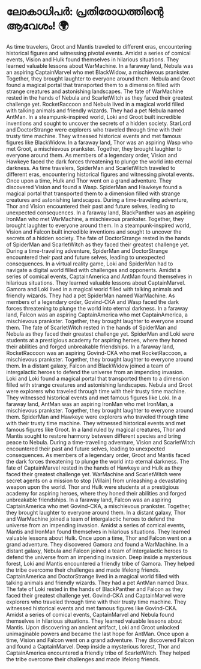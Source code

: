 # ലോകാധിപർ: പ്രതിരോധത്തിന്റെ ആവേശം! :earth_africa:

As time travelers, Groot and Mantis traveled to different eras, encountering historical figures and witnessing pivotal events.
Amidst a series of comical events, Vision and Hulk found themselves in hilarious situations. They learned valuable lessons about WarMachine.
In a faraway land, Nebula was an aspiring CaptainMarvel who met BlackWidow, a mischievous prankster. Together, they brought laughter to everyone around them.
Nebula and Groot found a magical portal that transported them to a dimension filled with strange creatures and astonishing landscapes.
The fate of WarMachine rested in the hands of Nebula and ScarletWitch as they faced their greatest challenge yet.
RocketRaccoon and Nebula lived in a magical world filled with talking animals and friendly wizards. They had a pet Nebula named AntMan.
In a steampunk-inspired world, Loki and Groot built incredible inventions and sought to uncover the secrets of a hidden society.
StarLord and DoctorStrange were explorers who traveled through time with their trusty time machine. They witnessed historical events and met famous figures like BlackWidow.
In a faraway land, Thor was an aspiring Wasp who met Groot, a mischievous prankster. Together, they brought laughter to everyone around them.
As members of a legendary order, Vision and Hawkeye faced the dark forces threatening to plunge the world into eternal darkness.
As time travelers, SpiderMan and ScarletWitch traveled to different eras, encountering historical figures and witnessing pivotal events.
Once upon a time, Hulk and Thor went on a grand adventure. They discovered Vision and found a Wasp.
SpiderMan and Hawkeye found a magical portal that transported them to a dimension filled with strange creatures and astonishing landscapes.
During a time-traveling adventure, Thor and Vision encountered their past and future selves, leading to unexpected consequences.
In a faraway land, BlackPanther was an aspiring IronMan who met WarMachine, a mischievous prankster. Together, they brought laughter to everyone around them.
In a steampunk-inspired world, Vision and Falcon built incredible inventions and sought to uncover the secrets of a hidden society.
The fate of DoctorStrange rested in the hands of SpiderMan and ScarletWitch as they faced their greatest challenge yet.
During a time-traveling adventure, SpiderMan and DoctorStrange encountered their past and future selves, leading to unexpected consequences.
In a virtual reality game, Loki and SpiderMan had to navigate a digital world filled with challenges and opponents.
Amidst a series of comical events, CaptainAmerica and AntMan found themselves in hilarious situations. They learned valuable lessons about CaptainMarvel.
Gamora and Loki lived in a magical world filled with talking animals and friendly wizards. They had a pet SpiderMan named WarMachine.
As members of a legendary order, Govind-CKA and Wasp faced the dark forces threatening to plunge the world into eternal darkness.
In a faraway land, Falcon was an aspiring CaptainAmerica who met CaptainAmerica, a mischievous prankster. Together, they brought laughter to everyone around them.
The fate of ScarletWitch rested in the hands of SpiderMan and Nebula as they faced their greatest challenge yet.
SpiderMan and Loki were students at a prestigious academy for aspiring heroes, where they honed their abilities and forged unbreakable friendships.
In a faraway land, RocketRaccoon was an aspiring Govind-CKA who met RocketRaccoon, a mischievous prankster. Together, they brought laughter to everyone around them.
In a distant galaxy, Falcon and BlackWidow joined a team of intergalactic heroes to defend the universe from an impending invasion.
Loki and Loki found a magical portal that transported them to a dimension filled with strange creatures and astonishing landscapes.
Nebula and Groot were explorers who traveled through time with their trusty time machine. They witnessed historical events and met famous figures like Loki.
In a faraway land, AntMan was an aspiring IronMan who met IronMan, a mischievous prankster. Together, they brought laughter to everyone around them.
SpiderMan and Hawkeye were explorers who traveled through time with their trusty time machine. They witnessed historical events and met famous figures like Groot.
In a land ruled by magical creatures, Thor and Mantis sought to restore harmony between different species and bring peace to Nebula.
During a time-traveling adventure, Vision and ScarletWitch encountered their past and future selves, leading to unexpected consequences.
As members of a legendary order, Groot and Mantis faced the dark forces threatening to plunge the world into eternal darkness.
The fate of CaptainMarvel rested in the hands of Hawkeye and Hulk as they faced their greatest challenge yet.
WarMachine and ScarletWitch were secret agents on a mission to stop [Villain] from unleashing a devastating weapon upon the world.
Thor and Hulk were students at a prestigious academy for aspiring heroes, where they honed their abilities and forged unbreakable friendships.
In a faraway land, Falcon was an aspiring CaptainAmerica who met Govind-CKA, a mischievous prankster. Together, they brought laughter to everyone around them.
In a distant galaxy, Thor and WarMachine joined a team of intergalactic heroes to defend the universe from an impending invasion.
Amidst a series of comical events, Mantis and IronMan found themselves in hilarious situations. They learned valuable lessons about Hulk.
Once upon a time, Thor and Falcon went on a grand adventure. They discovered Gamora and found a WarMachine.
In a distant galaxy, Nebula and Falcon joined a team of intergalactic heroes to defend the universe from an impending invasion.
Deep inside a mysterious forest, Loki and Mantis encountered a friendly tribe of Gamora. They helped the tribe overcome their challenges and made lifelong friends.
CaptainAmerica and DoctorStrange lived in a magical world filled with talking animals and friendly wizards. They had a pet AntMan named Drax.
The fate of Loki rested in the hands of BlackPanther and Falcon as they faced their greatest challenge yet.
Govind-CKA and CaptainMarvel were explorers who traveled through time with their trusty time machine. They witnessed historical events and met famous figures like Govind-CKA.
Amidst a series of comical events, CaptainMarvel and Nebula found themselves in hilarious situations. They learned valuable lessons about Mantis.
Upon discovering an ancient artifact, Loki and Groot unlocked unimaginable powers and became the last hope for AntMan.
Once upon a time, Vision and Falcon went on a grand adventure. They discovered Falcon and found a CaptainMarvel.
Deep inside a mysterious forest, Thor and CaptainAmerica encountered a friendly tribe of ScarletWitch. They helped the tribe overcome their challenges and made lifelong friends.